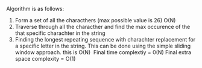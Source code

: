 Algorithm is as follows:
1. Form  a set of all the characthers (max possible value is 26) O(N)
2. Traverse through all the characther and find the max occurence of the that specific charachter in the string
3. Finding the longest repeating sequence with charachter replacement for a specific letter in the string. This can be done using the simple sliding window approach. this is O(N)
​
Final time complextiy = 0(N)
Final extra space complexity = O(1)